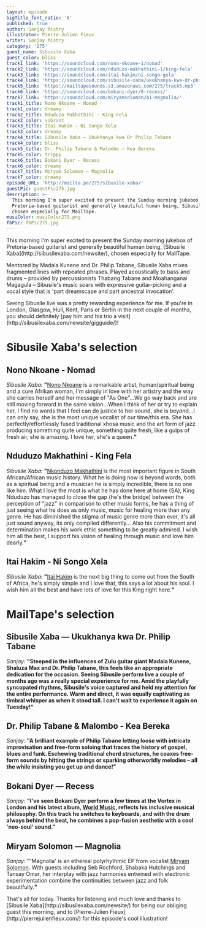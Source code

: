 ```yaml
---
layout: episode
bigTitle_font_ratio: '6'
published: true
author: Sanjay Mistry
illustrator: Pierre-Julien Fieux
writer: Sanjay Mistry
category: '275'
guest_name: Sibusile Xaba
guest_color: bliss
track1_link: 'https://soundcloud.com/nono-nkoane-1/nomad'
track2_link: 'https://soundcloud.com/nduduzo-makhathini-1/king-fela'
track3_link: 'https://soundcloud.com/itai-hakim/ni-songo-gela'
track4_link: 'https://soundcloud.com/sibusile-xaba/ukukhanya-kwa-dr-philip-tabane'
track5_link: 'https://mailtapesounds.s3.amazonaws.com/275/track5.mp3'
track6_link: 'https://soundcloud.com/bokani-dyer/8-recess/'
track7_link: 'https://soundcloud.com/miryamsolomon/b1-magnolia/'
track1_title: Nono Nkoane — Nomad
track1_color: dreamy
track2_title: Nduduzo Makhathini — King Fela
track2_color: vibrant
track3_title: Itai Hakim — Ni Songo Xela
track3_color: dreamy
track4_title: Sibusile Xaba — Ukukhanya kwa Dr Philip Tabane
track4_color: bliss
track5_title: Dr. Philip Tabane & Malombo — Kea Bereka
track5_color: trippy
track6_title: Bokani Dyer — Recess
track6_color: dreamy
track7_title: Miryam Solomon — Magnolia
track7_color: dreamy
episode_URL: 'http://mailta.pe/275/sibusile-xaba/'
guestPic: guestPic275.jpg
description: >-
  This morning I'm super excited to present the Sunday morning jukebox of
  Pretoria-based guitarist and generally beautiful human being, Sibusile Xaba,
  chosen especially for MailTape.
musiColor: musiColor275.png
fbPic: fbPic275.jpg
---
```

<p id="introduction">This morning I'm super excited to present the Sunday morning jukebox of Pretoria-based guitarist and generally beautiful human being, [Sibusile Xaba](http://sibusilexaba.com/newsite/), chosen especially for MailTape.</p>
<p>Mentored by Madala Kunene and Dr. Philip Tabane, Sibusile Xaba mixes fragmented lines with repeated phrases. Played acoustically to bass and drums – provided by percussionists Thabang Tabane and Moahanganai Magagula – Sibusile's music soars with expressive guitar-picking and a vocal style that is 'part dreamscape and part ancestral invocation'.</p>
<p>Seeing Sibusile live was a pretty rewarding experience for me. If you're in London, Glasgow, Hull, Kent, Paris or Berlin in the next couple of months, you should definitely [pay him and his trio a visit](http://sibusilexaba.com/newsite/gigguide/)!</p> 


# Sibusile Xaba's selection


## Nono Nkoane - Nomad
_Sibusile Xaba_: **"**[Nono Nkoane](https://www.facebook.com/nononkoane) is a remarkable artist, human/spiritual being and a cure Afrikan woman, I'm simply in love with her artistry and the way she carries herself and her message of "As One"...We go way back and are still moving forward in the same vision...When I think of her or try to explain her, I find no words that I feel can do justice to her sound, she is beyond...I can only say, she is the most unique vocalist of our time/this era. She has perfectly/effortlessly fused traditional xhosa music and the art form of jazz producing something quite unique, something quite fresh, like a gulps of fresh air, she is amazing. I love her, she's a queen.**"**

## Nduduzo Makhathini - King Fela
_Sibusile Xaba_: **"**[Nkonduzo Makhathini](https://www.facebook.com/nduduzo.makhathini) is the most important figure in South African/African music history. What he is doing now is beyond words, both as a spiritual being and a musician he is simply incredible, there is no one like him. What I love the most is  what he has done here at home (SA), King Nduduzo has managed to close the gap (he's the bridge) between the perception of "jazz" in comparison to other music forms, he has a thing of just seeing what he does as only music, music for healing more than any genre. He has diminished the stigma of music genre more than ever, it's all just sound anyway, its only compiled differently... Also his commitment and determination makes his work ethic something to be greatly admired. I wish him all the best, I support his vision of healing through music and love him dearly.**"**

## Itai Hakim - Ni Songo Xela
_Sibusile Xaba_: **"**[Itai Hakim](https://soundcloud.com/itai-hakim) is the next big thing to come out from the South of Africa, he's simply simple and I love that, this says a lot about his soul. I wish him all the best and have lots of love for this King right here.**"**


# MailTape's selection

## Sibusile Xaba — Ukukhanya kwa Dr. Philip Tabane
_Sanjay_: **"**Steeped in the influences of Zulu guitar giant Madala Kunene, Shaluza Max and Dr. Philip Tabane, this feels like an appropriate dedication for the occasion. Seeing Sibusile perform live a couple of months ago was a really special experience for me. Amid the playfully syncopated rhythms, Sibusile's voice captured and held my attention for the entire performance. Warm and direct, it was equally captivating as timbral whisper as when it stood tall. I can't wait to experience it again on Tuesday!**"**

## Dr. Philip Tabane & Malombo - Kea Bereka
_Sanjay_: **"**A brilliant example of Philip Tabane letting loose with intricate improvisation and free-form soloing that traces the history of gospel, blues and funk. Eschewing traditional chord structures, he coaxes free-form sounds by hitting the strings or sparking otherworldly melodies – all the while insisting you get up and dance!**"**

## Bokani Dyer — Recess
_Sanjay_: **"**I've seen Bokani Dyer perform a few times at the Vortex in London and his latest album, [World Music](http://www.bokanidyer.com/listen/), reflects his inclusive musical philosophy. On this track he switches to keyboards, and with the drum always behind the beat, he combines a pop-fusion aesthetic with a cool 'neo-soul' sound.**"**

## Miryam Solomon — Magnolia
_Sanjay_: **"**'Magnolia' is an ethereal polyrhythmic EP from vocalist [Miryam Solomon](https://miryamsolomonmusic.bandcamp.com/). With guests including Seb Rochford, Shabaka Hutchings and Tansay Omar, her interplay with jazz harmonies entwined with electronic experimentation combine the continuities between jazz and folk beautifully.**"**

<p id="outroduction">That's all for today. Thanks for listening and much love and thanks to [Sibusile Xaba](http://sibusilexaba.com/newsite/) for being our obliging guest this morning, and to [Pierre-Julien Fieux](http://pierrejulienfieux.com/) for this episode's cool illustration!</p>
